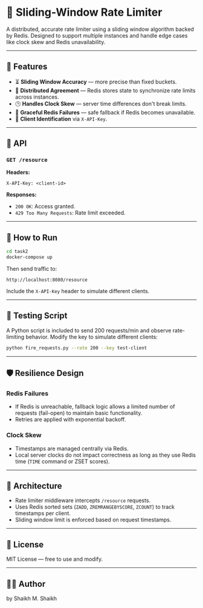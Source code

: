 # 🚦 Sliding-Window Rate Limiter

A distributed, accurate rate limiter using a sliding window algorithm backed by Redis. Designed to support multiple instances and handle edge cases like clock skew and Redis unavailability.

---

## 📌 Features

- ⏳ **Sliding Window Accuracy** — more precise than fixed buckets.
- 🧠 **Distributed Agreement** — Redis stores state to synchronize rate limits across instances.
- 🕒 **Handles Clock Skew** — server time differences don't break limits.
- 🔁 **Graceful Redis Failures** — safe fallback if Redis becomes unavailable.
- 🔑 **Client Identification** via `X-API-Key`.

---

## 🚀 API

### `GET /resource`

**Headers:**
```
X-API-Key: <client-id>
```

**Responses:**
- `200 OK`: Access granted.
- `429 Too Many Requests`: Rate limit exceeded.

---

## 🧪 How to Run

```bash
cd task2
docker-compose up
```

Then send traffic to:

```
http://localhost:8080/resource
```

Include the `X-API-Key` header to simulate different clients.

---

## 🔧 Testing Script

A Python script is included to send 200 requests/min and observe rate-limiting behavior. Modify the key to simulate different clients:

```bash
python fire_requests.py --rate 200 --key test-client
```

---

## 🛡️ Resilience Design

### Redis Failures
- If Redis is unreachable, fallback logic allows a limited number of requests (fail-open) to maintain basic functionality.
- Retries are applied with exponential backoff.

### Clock Skew
- Timestamps are managed centrally via Redis.
- Local server clocks do not impact correctness as long as they use Redis time (`TIME` command or ZSET scores).

---

## 🧱 Architecture

- Rate limiter middleware intercepts `/resource` requests.
- Uses Redis sorted sets (`ZADD`, `ZREMRANGEBYSCORE`, `ZCOUNT`) to track timestamps per client.
- Sliding window limit is enforced based on request timestamps.

---

## 📄 License

MIT License — free to use and modify.

---

## 👨‍💻 Author

by Shaikh M. Shaikh
